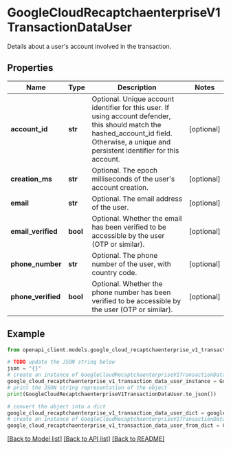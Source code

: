 # GoogleCloudRecaptchaenterpriseV1TransactionDataUser

Details about a user's account involved in the transaction.

## Properties

Name | Type | Description | Notes
------------ | ------------- | ------------- | -------------
**account_id** | **str** | Optional. Unique account identifier for this user. If using account defender, this should match the hashed_account_id field. Otherwise, a unique and persistent identifier for this account. | [optional] 
**creation_ms** | **str** | Optional. The epoch milliseconds of the user&#39;s account creation. | [optional] 
**email** | **str** | Optional. The email address of the user. | [optional] 
**email_verified** | **bool** | Optional. Whether the email has been verified to be accessible by the user (OTP or similar). | [optional] 
**phone_number** | **str** | Optional. The phone number of the user, with country code. | [optional] 
**phone_verified** | **bool** | Optional. Whether the phone number has been verified to be accessible by the user (OTP or similar). | [optional] 

## Example

```python
from openapi_client.models.google_cloud_recaptchaenterprise_v1_transaction_data_user import GoogleCloudRecaptchaenterpriseV1TransactionDataUser

# TODO update the JSON string below
json = "{}"
# create an instance of GoogleCloudRecaptchaenterpriseV1TransactionDataUser from a JSON string
google_cloud_recaptchaenterprise_v1_transaction_data_user_instance = GoogleCloudRecaptchaenterpriseV1TransactionDataUser.from_json(json)
# print the JSON string representation of the object
print(GoogleCloudRecaptchaenterpriseV1TransactionDataUser.to_json())

# convert the object into a dict
google_cloud_recaptchaenterprise_v1_transaction_data_user_dict = google_cloud_recaptchaenterprise_v1_transaction_data_user_instance.to_dict()
# create an instance of GoogleCloudRecaptchaenterpriseV1TransactionDataUser from a dict
google_cloud_recaptchaenterprise_v1_transaction_data_user_from_dict = GoogleCloudRecaptchaenterpriseV1TransactionDataUser.from_dict(google_cloud_recaptchaenterprise_v1_transaction_data_user_dict)
```
[[Back to Model list]](../README.md#documentation-for-models) [[Back to API list]](../README.md#documentation-for-api-endpoints) [[Back to README]](../README.md)


